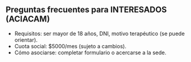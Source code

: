 ## Preguntas frecuentes para INTERESADOS (ACIACAM)
- Requisitos: ser mayor de 18 años, DNI, motivo terapéutico (se puede orientar).
- Cuota social: $5000/mes (sujeto a cambios).
- Cómo asociarse: completar formulario o acercarse a la sede.
